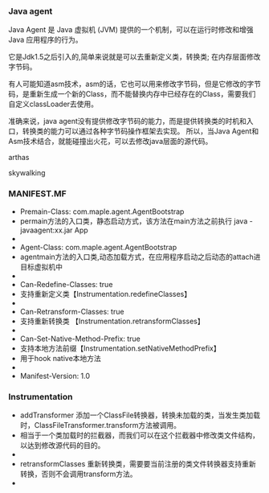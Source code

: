 ### Java agent

Java Agent 是 Java 虚拟机 (JVM) 提供的一个机制，可以在运行时修改和增强 Java 应用程序的行为。

它是Jdk1.5之后引入的,简单来说就是可以去重新定义类，转换类; 在内存层面修改字节码。

有人可能知道asm技术，asm的话，它也可以用来修改字节码，但是它修改的字节码，是重新生成一个新的Class，而不能替换内存中已经存在的Class，需要我们自定义classLoader去使用。

准确来说，java agent没有提供修改字节码的能力，而是提供转换类的时机和入口，转换类的能力可以通过各种字节码操作框架去实现。
所以，当Java Agent和Asm技术结合，就能碰撞出火花，可以去修改java层面的源代码。

arthas 

skywalking

### MANIFEST.MF

- Premain-Class: com.maple.agent.AgentBootstrap
- permain方法的入口类，静态启动方式，该方法在main方法之前执行 java -javaagent:xx.jar App
-
- Agent-Class: com.maple.agent.AgentBootstrap
- agentmain方法的入口类,动态加载方式，在应用程序启动之后动态的attach进目标虚拟机中
-
- Can-Redefine-Classes: true
- 支持重新定义类【Instrumentation.redefineClasses】
-
- Can-Retransform-Classes: true
- 支持重新转换类 【Instrumentation.retransformClasses】
-
- Can-Set-Native-Method-Prefix: true
- 支持本地方法前缀【Instrumentation.setNativeMethodPrefix】
- 用于hook native本地方法
-
- Manifest-Version: 1.0

### Instrumentation

- addTransformer 添加一个ClassFile转换器，转换未加载的类，当发生类加载时，ClassFileTransformer.transform方法被调用。
- 相当于一个类加载时的拦截器，而我们可以在这个拦截器中修改类文件结构，以达到修改源代码的目的。
- 
- retransformClasses 重新转换类，需要要当前注册的类文件转换器支持重新转换，否则不会调用transform方法。
- 